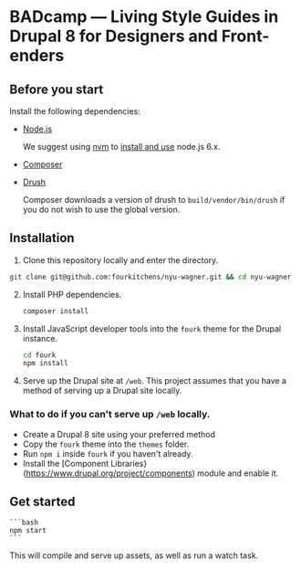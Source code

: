 # BADcamp — Living Style Guides in Drupal 8 for Designers and Front-enders

## Before you start

Install the following dependencies:

  - [Node.js](https://nodejs.org/)

    We suggest using [nvm](https://github.com/creationix/nvm#installation) to [install and use](https://github.com/creationix/nvm#usage) node.js 6.x.

  - [Composer](https://getcomposer.org/download/)

  - [Drush](http://www.drush.org/en/master/install/)

    Composer downloads a version of drush to `build/vendor/bin/drush` if you do not wish to use the global version.

## Installation

1. Clone this repository locally and enter the directory.

  ```bash
  git clone git@github.com:fourkitchens/nyu-wagner.git && cd nyu-wagner
  ```

2. Install PHP dependencies.

   ```bash
   composer install
   ```
   
3. Install JavaScript developer tools into the `fourk` theme for the Drupal instance.

   ```bash
   cd fourk
   npm install
   ```

4. Serve up the Drupal site at `/web`. This project assumes that you have a method of serving up a Drupal site locally.

### What to do if you can't serve up `/web` locally.
- Create a Drupal 8 site using your preferred method
- Copy the `fourk` theme into the `themes` folder.
- Run `npm i` inside `fourk` if you haven't already.
- Install the [Component Libraries}(https://www.drupal.org/project/components) module and enable it.

## Get started

    ```bash
    npm start
    ```
  
This will compile and serve up assets, as well as run a watch task.